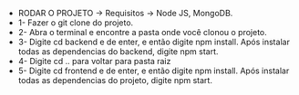 
- RODAR O PROJETO -> 
Requisitos -> Node JS, MongoDB.
- 1- Fazer o git clone do projeto.
- 2- Abra o terminal e encontre a pasta onde você clonou o projeto.
- 3- Digite cd backend e de enter, e então digite npm install. Após instalar todas as dependencias do backend, digite npm start.
- 4- Digite cd .. para voltar para pasta raiz
- 5- Digite cd frontend e de enter, e então digite npm install. Após instalar todas as dependencias do projeto, digite npm start.
